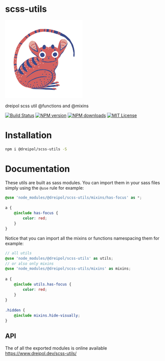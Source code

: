 # scss-utils

<img src="https://raw.githubusercontent.com/dreipol/scss-utils/master/logo.jpg" width="50%"/>

dreipol scss util @functions and @mixins


[![Build Status][travis-image]][travis-url]
[![NPM version][npm-version-image]][npm-url]
[![NPM downloads][npm-downloads-image]][npm-url]
[![MIT License][license-image]][license-url]

# Installation

```bash
npm i @dreipol/scss-utils -S
```

# Documentation 

These utils are built as sass modules. You can import them in your sass files simply using the `@use` rule for example:

```scss
@use 'node_modules/@dreipol/scss-utils/mixins/has-focus' as *;

a {
    @include has-focus {
        color: red;
    }
} 
```

Notice that you can import all the mixins or functions namespacing them for example:

```scss
// all utils
@use 'node_modules/@dreipol/scss-utils' as utils;
// or also only mixins
@use 'node_modules/@dreipol/scss-utils/mixins' as mixins;

a {
    @include utils.has-focus {
        color: red;
    }
} 

.hidden {
    @include mixins.hide-visually;
} 
```

## API

The of all the exported modules is online available https://www.dreipol.dev/scss-utils/


[travis-image]:https://img.shields.io/travis/dreipol/scss-utils.svg?style=flat-square
[travis-url]:https://travis-ci.org/dreipol/scss-utils

[license-image]:http://img.shields.io/badge/license-MIT-000000.svg?style=flat-square
[license-url]:LICENSE

[npm-version-image]:http://img.shields.io/npm/v/@dreipol/scss-utils.svg?style=flat-square
[npm-downloads-image]:http://img.shields.io/npm/dm/@dreipol/scss-utils.svg?style=flat-square
[npm-url]:https://npmjs.org/package/@dreipol/scss-utils
